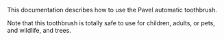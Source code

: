This documentation describes how to use the Pavel automatic toothbrush.

Note that this toothbrush is totally safe to use for children, adults, or pets, and wildlife, and trees.
